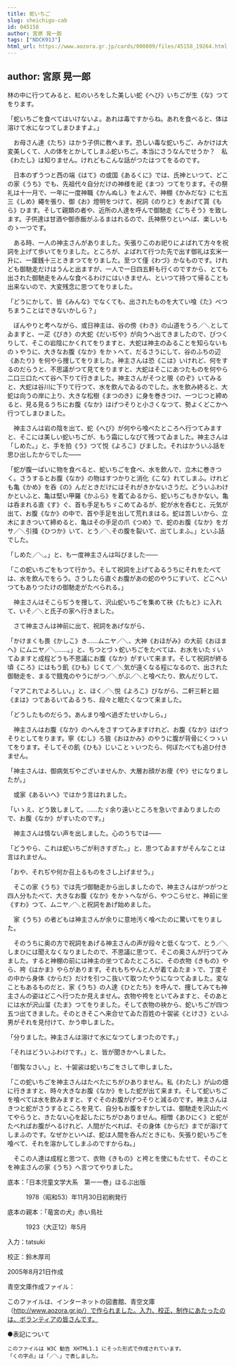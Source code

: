 ```yaml
---
title: 蛇いちご
slug: sheichigo-cab
id: 045158
author: 宮原 晃一郎
tags: ["NDCK913"]
html_url: https://www.aozora.gr.jp/cards/000809/files/45158_19264.html
---
```


## author: 宮原 晃一郎

林の中に行つてみると、紅のいろをした美しい蛇《へび》いちごが生《な》つてをります。

「蛇いちごを食べてはいけないよ。あれは毒ですからね。あれを食べると、体は溶けて水になつてしまひますよ。」

　お母さん達《たち》はかう子供に教へます。恐しい毒な蛇いちご、みかけは大変美しくて、人の体をとかしてしまふ蛇いちご。本当にさうなんでせうか？　私《わたし》は知りません。けれどもこんな話がつたはつてをるのです。



　日本のずうつと西の端《はて》の或国《あるくに》では、氏神といつて、どこの家《うち》でも、先祖代々自分だけの神様を祀《まつ》つてをります。その祭礼は十一月で、一年に一度神職《かんぬし》をよんで、神棚《かみだな》に七五三《しめ》繩を張り、御《お》燈明をつけて、祝詞《のりと》をあげて貰《もら》ひます。そして親類の者や、近所の人達を呼んで御馳走《ごちそう》を致します。子供達は甘酒や御赤飯がふるまはれるので、氏神祭りといへば、楽しいものゝ一つです。

　ある時、一人の神主さんがありました。矢張りこのお祀りによばれて方々を祝詞を上げて歩いてをりました。ところが、よばれて行つた先で出す御礼は玄米一升に、一厘銭十三ときまつてをりました。至つて僅《わづ》かなものです。けれども御馳走だけはうんと出ますが、一人で一日四五軒も行くのですから、とても出された御馳走をみんな食べるわけにはいきません、といつて持つて帰ることも出来ないので、大変残念に思つてをりました。

「どうにかして、皆《みんな》でなくても、出されたものを大てい喰《た》べつちまうことはできないかしら？」

　ぼんやりと考へながら、或日神主は、谷の傍《わき》の山道をうろ／＼としてゐますと、一疋《ぴき》の大蛇《だいぢや》が向うへ出てきましたので、びつくりして、そこの岩陰にかくれてをりますと、大蛇は神主のゐることを知らないものゝやうに、大きなお腹《なか》をかゝへて、だるさうにして、谷のふちの辺《あたり》を何やら捜してをりました。神主さんは恐《こは》いけれど、何をするのだらうと、不思議がつて見てをりますと、大蛇はそこにあつたものを何やら二口三口たべて谷へ下りて行きました。神主さんがそつと覗《のぞ》いてみると、大蛇は谷川に下りて行つて、水を飲んでゐるのでした。水を飲み終ると、大蛇は向うの岸に上り、大きな松樹《まつのき》に身を巻きつけ、一つじつと締めると、見る見るうちにお腹《なか》はげつそりと小さくなつて、勢よくどこかへ行つてしまひました。

　神主さんは岩の陰を出て、蛇《へび》が何やら喰べたところへ行つてみますと、そこには美しい蛇いちごが、もう霜にしなびて残つてゐました。神主さんは「しめた。」と、手を拍《う》つて悦《よろこ》びました。それはかういふ話を思ひ出したからでした――

「蛇が腹一ぱいに物を食べると、蛇いちごを食べ、水を飲んで、立木に巻きつく。さうするとお腹《なか》の物はすつかりと消化《こな》れてしまふ。けれども亀《かめ》を呑《の》んだときだけにはそれがきかないさうだ。どういふわけかといふと、亀は堅い甲羅《かふら》を着てゐるから、蛇いちごもきかない。亀は呑まれる直《す》ぐ、首も手足もちゞこめてゐるが、蛇が水を呑むと、元気が出て、お腹《なか》の中で、首や手足を出して荒れまはる。蛇は苦しいから、立木にまきついて締めると、亀はその手足の爪《つめ》で、蛇のお腹《なか》をガサ／＼引掻《ひつか》いて、とう／＼その腹を裂いて、出てしまふ。」といふ話でした。

「しめた／＼。」と、も一度神主さんは叫びました――

「この蛇いちごをもつて行かう。そして祝詞を上げてゐるうちにそれをたべては、水を飲んでをらう。さうしたら直ぐお腹があの蛇のやうにすいて、どこへいつてもありつたけの御馳走がたべられる。」

　神主さんはそこらぢうを捜して、沢山蛇いちごを集めて袂《たもと》に入れて、いそ／＼と氏子の家へ行きました。



　さて神主さんは神前に出て、祝詞をあげながら、

「かけまくも畏《かしこ》き……ムニヤ／＼、大神《おほがみ》の大前《おほまへ》にムニヤ／＼……。」と、ちつとづゝ蛇いちごをたべては、お水をいたゞいてゐますと成程どうも不思議にお腹《なか》がすいて来ます。そして祝詞が終る頃《ころ》にはもう飢《ひも》じくて／＼気が遠くなる程になるので、出された御馳走を、まるで餓鬼のやうにがつ／＼がぶ／＼と喰べたり、飲んだりして、

「マアこれでよろしい。」と、ほく／＼悦《よろこ》びながら、二軒三軒と廻《まは》つてあるいてゐるうち、段々と眠たくなつて来ました。

「どうしたものだらう。あんまり喰べ過ぎたせいかしら。」

　神主さんはお腹《なか》のへんをさすつてみますけれど、お腹《なか》はげつそりとしてをります。寧《むし》ろ狼《おほかみ》のやうに腹が背骨にくつゝいてをります。そしてその飢《ひも》じいことゝいつたら、何ぼたべても追ひ付きません。

「神主さんは、御病気ぢやございませんか、大層お顔がお痩《や》せになりましたが。」

　或家《あるいへ》ではかう言はれました。

「いゝえ、どう致しまして。……たゞ余り遠いところを急いでまゐりましたので、お腹《なか》がすいたのです。」

　神主さんは情ない声を出しました。心のうちでは――

「どうやら、これは蛇いちごが利きすぎた。」と、思つてゐますがそんなことは言はれません。

「おや、それぢや何か召上るものをさし上げませう。」

　そこの家《うち》では先づ御馳走から出しましたので、神主さんはがつがつと四人分もたべて、大きなお腹《なか》をかゝへながら、やつこらせと、神前に坐《すわ》つて、ムニヤ／＼と祝詞をあげ始めました。

　家《うち》の者どもは神主さんが余りに意地汚く喰べたのに驚いてをりました。

　そのうちに奥の方で祝詞をあげる神主さんの声が段々と低くなつて、とう／＼しまひには聞えなくなりましたので、不思議に思つて、そこの奥さんが行つてみました。すると神棚の前には神主の坐つてゐたところに、その衣物《きもの》やら、袴《はかま》やらがあります。それもちやんと人が着てゐたまゝで、丁度その中から身体《からだ》だけを引つこ抜いて取つたやうになつてゐました。変なこともあるものだと、家《うち》の人達《ひとたち》を呼んで、捜してみても神主さんの姿はどこへ行つたか見えません。衣物や袴をといてみますと、そのあとには水が沢山溜《たま》つてをりました。そして衣物の袂から、蛇いちごが四つ五つ出てきました。そのときそこへ来合せてゐた百姓の十袈裟《とけさ》といふ男がそれを見付けて、かう申しました。

「分りました。神主さんは溶けて水になつてしまつたのです。」

「それはどういふわけです。」と、皆が聞きかへしました。

「御覧なさい。」と、十袈裟は蛇いちごをさして申しました。

「この蛇いちごを神主さんはたべたにちがひありません。私《わたし》が山の畑に行きますと、時々大きなお腹《なか》をした蛇が出て来ます。そして蛇いちごを喰べては水を飲みますと、すぐそのお腹がげつそりと減るのです。神主さんはきつと蛇がさうするところを見て、自分もお腹をすかしては、御馳走を沢山たべてやらうと、きたない心を起したにちがひありません。相憎《あひにく》と蛇がたべればお腹がへるけれど、人間がたべれば、その身体《からだ》までが溶けてしまふのです。なぜかといへば、蛇は人間を呑んだときにも、矢張り蛇いちごを喰べて、それを溶かしてしまふのですからね。」

　そこの人達は成程と思つて、衣物《きもの》と袴とを使にもたせて、そのことを神主さんの家《うち》へ言つてやりました。













底本：「日本児童文学大系　第一一巻」ほるぷ出版


　　　1978（昭和53）年11月30日初刷発行

底本の親本：「竜宮の犬」赤い鳥社

　　　1923（大正12）年5月

入力：tatsuki

校正：鈴木厚司

2005年8月21日作成

青空文庫作成ファイル：

このファイルは、インターネットの図書館、青空文庫（http://www.aozora.gr.jp/）で作られました。入力、校正、制作にあたったのは、ボランティアの皆さんです。











●表記について


	このファイルは W3C 勧告 XHTML1.1 にそった形式で作成されています。
	「くの字点」は「／＼」で表しました。